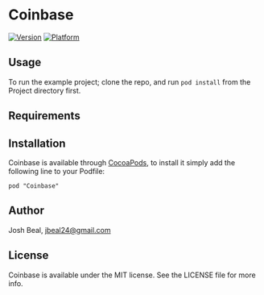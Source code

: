 # Coinbase

[![Version](http://cocoapod-badges.herokuapp.com/v/Coinbase/badge.png)](http://cocoadocs.org/docsets/Coinbase)
[![Platform](http://cocoapod-badges.herokuapp.com/p/Coinbase/badge.png)](http://cocoadocs.org/docsets/Coinbase)

## Usage

To run the example project; clone the repo, and run `pod install` from the Project directory first.

## Requirements

## Installation

Coinbase is available through [CocoaPods](http://cocoapods.org), to install
it simply add the following line to your Podfile:

    pod "Coinbase"

## Author

Josh Beal, jbeal24@gmail.com

## License

Coinbase is available under the MIT license. See the LICENSE file for more info.

